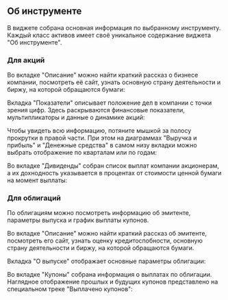 ## Об инструменте 
В виджете собрана основная информация по выбранному инструменту. Каждый класс активов имеет своё уникальное содержание виджета "Об инструменте". 
### Для акций 
Во вкладке "Описание" можно найти краткий рассказ о бизнесе компании, посмотреть её сайт, узнать основную страну деятельности и биржу, на которой обращаются бумаги: 

Вкладка "Показатели" описывает положение дел в компании с точки зрения цифр. Здесь раскрываются финансовые показатели, мультипликаторы и данные о динамике акций: 

Чтобы увидеть всю информацию, потяните мышкой за полосу прокрутки в правой части. При этом на диаграммах "Выручка и прибыль" и "Денежные средства" в самом низу вкладки можно выбрать отображение по кварталам или по годам: 

Во вкладке "Дивиденды" собран список выплат компании акционерам, а их дохнодность указывается в процентах от стоимости ценной бумаги на момент выплаты:

### Для облигаций 
По облигациям можно посмотреть информацию об эмитенте, параметры выпуска и график выплаты купонов. 

Во вкладке "Описание" можно найти краткий рассказ об эмитенте, посмотреть его сайт, узнать оценку кредитоспобности, основную страну деятельности и биржу, на которой обращаются бумаги.

Вкладка "О выпуске" отображает основные параметры облигации: 

Во вкладке "Купоны" собрана информация о выплатах по облигации. Наглядное отображение прошлых и будущих купонов представлено на специальном треке "Выплачено купонов":


